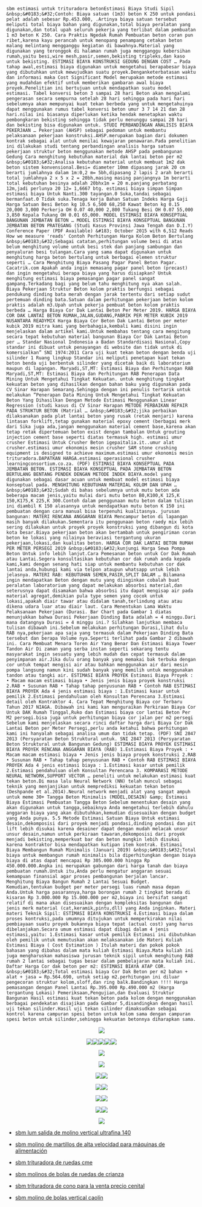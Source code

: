 
```
sbm estimasi untuk trituradora betonEstimasi Biaya Studi Sipil &nbsp;&#0183;&#32;Contoh: Biaya satuan (1m3) beton K 250 untuk pondasi pelat adalah sebesar Rp.453.000, .Artinya biaya satuan tersebut meliputi total biaya bahan yang digunakan,total biaya peralatan yang digunakan,dan total upah seluruh pekerja yang terlibat dalam pembuatan 1 m3 beton K 250. Cara Praktis Ngedak Rumah Pembuatan beton coran pun ribet,karena kayu perancah untuk menopang penampang cetakan beton malang melintang mengganggu kegiatan di bawahnya.Material yang digunakan yang teronggok di halaman rumah juga mengganggu kebersihan rumah,yaitu besi,wire mesh,pasir,semen,bekisting tripleks,dan kaso untuk bekisting. ESTIMASI BIAYA KONSTRUKSI GEDUNG DENGAN COST … Pada tahap awal,estimasi biaya digunakan untuk mengetahui berapabesar biaya yang dibutuhkan untuk mewujudkan suatu proyek.Denganketerbatasan waktu dan informasi maka Cost Significant Model merupakan metode estimasi yang mudahdan efektif untuk memberikan gambaran awal biaya proyek.Penelitian ini bertujuan untuk mendapatkan suatu model estimasi. Tabel konversi beton 3 sampai 28 hari Beton akan mengalami pengerasan secara sempurna setelah 28 hari sehingga pada hari hari sebelumnya akan mempunyai kuat tekan berbeda yang untuk mengetahuinya dapat menggunakan rumus tabel konversi beton umur 3 7 14 21 dan 28 hari.nilai ini biasanya diperlukan ketika hendak menetapkan waktu pembongkaran bekisting sehingga tidak perlu menunggu sampai 28 hari dan bekisting bisa digunakan untuk. STUDI PERBANDINGAN ANALISIS BIAYA PEKERJAAN … Pekerjaan (AHSP) sebagai pedoman untuk membantu pelaksanaan pekerjaan konstruksi.AHSP.merupakan bagian dari dokumen kontrak sebagai alat untuk menilai kewajaran penawaran.Pada penelitian ini dilakukan studi tentang perbandingan analisis harga satuan pekerjaan struktur beton menggunakan metode AHSP pada pembangunan Gedung Cara menghitung kebutuhan material dak lantai beton per m2 &nbsp;&#0183;&#32;Analisa kebutuhan material untuk membuat 1m2 dak beton sistem konvensional.Besi= diameter 10mm dipasang jarak 20 cm berarti jumlahnya dalam 1m:0,2 m= 5bh,dipasang 2 lapis 2 arah berarti total jumlahnya 2 x 5 x 2 = 20bh,masing masing panjangnya 1m berarti total kebutuhan besinya adalah 20bhx1m = 20 m.panjang perbatang 12m,jadi perlunya 20 12= 1,6667 btg. estimasi biaya simpan Simpan estimasi biaya Untuk Nanti.300 tayangan.0 Suka,tandai sebagai bermanfaat.0 Tidak suka.Tenaga kerja Bahan Satuan Indeks Harga Gaji Harga Satuan Besi Beton kg 10.5 6,500 68,250 Kawat Beton kg 0.15 20,000 3,000 Perkerja OH 0.07 40,000 2,800 Tukang Besi OH 0.07 55,000 3,850 Kepala Tukang OH 0.01 65,000. MODEL ESTIMASI BIAYA KONSEPTUAL BANGUNAN JEMBATAN BETON … MODEL ESTIMASI BIAYA KONSEPTUAL BANGUNAN JEMBATAN BETON PRATEGANG (Studi Kasus Provinsi Jawa Tengah dan D.I.Y) Conference Paper (PDF Available) &#183; October 2015 with 6,512 Reads How we measure 'reads' Contoh Perhitungan Harga Kolom Beton Bertulang &nbsp;&#0183;&#32;Sebagai catatan,perhitungan volume besi di atas belum menghitung volume untuk besi stek dan panjang sambungan dan penyaluran besi tulangan.Cara yang sama dapat digunakan untuk menghitung harga beton bertulang untuk berbagai elemen struktur seperti … Cara Menghitung Biaya Pasang Pagar Panel Beton Pagar. Cacatrik.com Apakah anda ingin memasang pagar panel beton (precast) dan ingin mengetahui berapa biaya yang harus disiapkan? Untuk menghitung estimasi biaya pemasangan pagar panel sangat gampang.Terkadang bagi yang belum tahu menghitung nya akan salah. Biaya Pekerjaan Struktur Beton kolom praktis berfungsi sebagai pendukung dinding bata merah dengan jarak tertentu dari setiap sudut pertemuan dinding bata.Satuan dalam perhitungan pekerjaan beton kolom praktis adalah m3.Upah untuk pekerja pembuat beton kolom praktis berbeda … Harga Biaya Cor Dak Lantai Beton Per Meter 2019. HARGA BIAYA COR DAK LANTAI BETON RUMAH,JALAN,GUDANG,PABRIK PER METER KUBIK 2019 NUSANTARA READYMIX Harga Biaya Cor Beton Dak Lantai Beton per meter kubik 2019 mitra kami yang berbahagia,kembali kami disini ingin menjelaskan dalam artikel kami.Untuk membahas tentang cara mengitung secara tepat kebutuhan material bangunan Biaya Cor Dak Lantai Beton per … Standar Nasional Indonesia a Badan Standardisasi Nasional,Copy standar ini dibuat untuk penayangan di website dan tidak untuk di komersialkan” SNI 1974:2011 Cara uji kuat tekan beton dengan benda uji silinder 1 Ruang lingkup Standar ini meliputi penetapan kuat tekan beton benda uji berbentuk silinder yang dicetak baik di laboratorium maupun di lapangan. Maryadi,ST,MT: Estimasi Biaya dan Perhitungan RAB Maryadi,ST,MT: Estimasi Biaya dan Perhitungan RAB Penerapan Data Mining Untuk Mengetahui Tingkat Kekuatan. untuk menghitung tingkat kekuatan beton yang dihasilkan dengan bahan baku yang digunakan pada CV Sinar Harapan Semarang.Sehingga dengan ini penulis tertarik untuk melakukan “Penerapan Data Mining Untuk Mengetahui Tingkat Kekuatan Beton Yang Dihasilkan Dengan Metode Estimasi Menggunakan Linear Regression (studi kasus di CV Sinar Harapan METODE PERBAIKAN REPAIR PADA STRUKTUR BETON (Matrial … &nbsp;&#0183;&#32;jika perbaikan dilaksanakan pada plat lantai beton yang rusak (retak menjari) karena lintasan forklift,tetap gunakan material epoxy cement (berbagai merk dari Sika juga ada,jangan menggunakan material cement base,karena akan tetap retak dipertemuan beton exist dengan tambalan Untuk grouting injection cement base seperti diatas termasuk high. estimasi umur crusher Estimasi Untuk Crusher Beton igepaitalia.it..umur alat crusher.estimasi umur ekonomis mesin crusher SAM stone crushing equipment is designed to achieve maximum.estimasi umur ekonomis mesin trituradora.DAPATKAN HARGA.estimasi operasional crusher learningconsortium.co.za. (PDF) ESTIMASI BIAYA KONSEPTUAL PADA JEMBATAN BETON. ESTIMASI BIAYA KONSEPTUAL PADA JEMBATAN BETON BERTULANG BENTANG PENDEK DENGAN METODE INDEK BIAYA.model yang digunakan sebagai dasar acuan untuk membuat model estimasi biaya konseptual pada. MENGHITUNG KEBUTUHAN MATERIAL KOLOM DAN UPAH … &nbsp;&#0183;&#32;Sudah di bahas sebelumnya untuk mutu beton ada beberapa macam jenis,yaitu mulai dari mutu beton B0,K100,K 125,K 150,K175,K 225,K 300.Contoh dalam penggunaan mutu beton dalam tulisan ini diambil K 150 alasannya untuk mendapatkan mutu beton K 150 ini pembuatan dengan cara manual bisa terpenuhi kualitasnya. jurusan bangunan: MATERI RENCANA ANGGARAN BIAYA Mencampur beton di lapangan masih banyak dilakukan.Sementara itu penggunaan beton raedy mix lebih sering dilakukan untuk proyek proyek konstruksi yang dibangun di kota kota besar.Biaya pekerjaan beton akan bertambah untuk pengiriman coran beton ke lokasi yang nilainya beraviasi tergantung ukuran pekerjaan,lokasi,dan kualitas beton. HARGA COR DAK LANTAI BETON RUMAH PER METER PERSEGI 2019 &nbsp;&#0183;&#32;kunjungi Harga Sewa Pompa Beton Untuk info lebih lanjut.Cara Pemesanan beton untuk Cor Dak Rumah atau Lantai.Segera konsultasikan kebutuhan cor dak rumah anda kepada kami,kami dengan senang hati siap untuk membantu kebutuhan cor dak lantai anda,hubungi kami via telpon ataupun whatsapp untuk lebih jelasnya. MATERI RAB: KEBUTUHAN SEMEN,PASIR,SPLIT DALAM … Bilamana ingin mendapatkan Beton dengan mutu yang diinginkan cobalah buat peralatan laboratorium yang dapat melakukan absorbsi material,dan seterusnya dapat disamakan bahwa absorbsi itu dapat mengisap air pada material agregat,demikian pula type semen yang cocok untuk lokasi,apakah diair tawar atau didalam tanah,terlindung atau atau dikena udara luar atau diair laut. Cara Menentukan Lama Waktu Pelaksanaan Pekerjaan (Durasi. Bar Chart pada Gambar 1 diatas menunjukkan bahwa Durasi Pekerjaan Dinding Bata adalah = 4 minggu.Dari mana datangnya Durasi = 4 minggu ini.? Silahkan lanjutkan membaca tulisan dibawah ini.Sebelum melakukan perhitungan Durasi,lihat dulu RAB nya,pekerjaan apa saja yang termasuk dalam Pekerjaan Dinding Bata tersebut dan berapa Volume nya.Seperti terlihat pada Gambar 2 dibawah ini. Cara Membuat Menara Toren Air Yang Benar Dan Estimasi Biaya Tower Tandon Air Di zaman yang serba instan seperti sekarang tentu masyarakat ingin sesuatu yang lebih mudah dan cepat termasuk dalam penyimpanan air.Jika dulu orang banyak yang memakai bak terbuka dengan cor untuk tempat mengisi air atau bahkan menggunakan air dari mesin pompa langsung namun kini sudah banyak yang memilih untuk menggunakan tandon atau tangki air. ESTIMASI BIAYA PROYEK Estimasi Biaya Proyek : • Macam macam estimasi biaya • Jenis jenis biaya proyek konstruksi 2.RAB • Susunan RAB • Tahap tahap penyusunan RAB • Contoh RAB ESTIMASI BIAYA PROYEK Ada 4 jenis estimasi biaya : 1.Estimasi kasar untuk pemilik 2.Estimasi pendahuluan oleh Konsultan Perencana 3.Estimasi detail oleh Kontraktor 4. Cara Tepat Menghitung Biaya cor Terbaru Tahun 2017 NIAGA. Dibawah ini kami kan menguraikan Perkiraan Biaya Cor Untuk DAK Rumah Tinggal,Ruko dan Estimasi biaya cor lantai Beton Per M2 persegi.bisa juga untuk perhitungan biaya cor jalan per m2 persegi Sebelum kami menjelaskan secara rinci daftar harga dari Biaya Cor Dak Lantai Beton per Meter Persegi,perlu anda ketahui bahwa perhitungan kami ini hanyalah sebagai analisa umum dan tidak tetap. (PDF) SNI 2847 2013 (Persyaratan Beton Struktural untuk. SNI 2847 2013 (Persyaratan Beton Struktural untuk Bangunan Gedung) ESTIMASI BIAYA PROYEK ESTIMASI BIAYA PROYEK RENCANA ANGGARAN BIAYA (RAB) 1.Estimasi Biaya Proyek : • Macam macam estimasi biaya • Jenis jenis biaya proyek konstruksi 2.RAB • Susunan RAB • Tahap tahap penyusunan RAB • Contoh RAB ESTIMASI BIAYA PROYEK Ada 4 jenis estimasi biaya : 1.Estimasi kasar untuk pemilik 2.Estimasi pendahuluan oleh Konsultan Perencana 3. KOMPARASI METODE NEURAL NETWORK,SUPPORT VECTOR … peneliti untuk melakukan estimasi kuat tekan beton.Di masa lalu Neural Network (NN) telah muncul sebagai teknik yang menjanjikan untuk memprediksi kekuatan tekan beton (Deshpande et al.2014).Neural network menjadi alat yang sangat ampuh untuk meme 30+ Tangga Beton Minimalis (MODEL,DESAIN) &amp; Estimasi Biaya Estimasi Pembuatan Tangga Beton Sebelum menentukan desain yang akan digunakan untuk tangga,sebaiknya Anda mengetahui terlebih dahulu anggaran biaya yang akan dibutuhkan,kemudian disesuaikan dengan budget yang Anda punya. 5.5 Metode Estimasi Satuan Biaya Untuk estimasi desain,dekomposisi dari proyek menjadi pondasi,dinding pondasi dan pit lift lebih disukai karena desainer dapat dengan mudah melacak unsur unsur desain,namun untuk perkiraan tawaran,dekomposisi dari proyek menjadi bekisting,memperkuat bar dan beton mungkin lebih disukai karena kontraktor bisa mendapatkan kutipan item kontrak. Estimasi Biaya Membangun Rumah Minimalis (Januari 2019) &nbsp;&#0183;&#32;Total biaya untuk membangun rumah minimalis bila diperhitungkan dengan biaya biaya di atas dapat mencapai Rp 305.000.000 hingga Rp 450.000.000.Angka ini merupakan gabungan dari harga tanah dan biaya pembuatan rumah.Untuk itu,Anda perlu mengatur anggaran sesuai kemampuan finansial agar proses pembangunan berjalan lancar. Menghitung Biaya Bangun Rumah 2 Lantai Sesuai Budget. Kemudian,tentukan budget per meter persegi luas rumah masa depan Anda.Untuk harga pasarannya,harga borongan rumah 2 tingkat berada di kisaran Rp 3.000.000 Rp 15.000.000 per m2,biaya ini bersifat sangat relatif di mana akan disesuaikan dengan kompleksitas bangunan dan jenis merk material (cat,keramik,pintu,dll) yang Anda inginkan. Materi materi Teknik Sipil: ESTIMASI BIAYA KONSTRUKSI 4.Estimasi biaya dalam proses kontruksi,pada umumnya ditujukan untuk memperkirakan nilai pembiayaan suatu proyek bukannya biaya tepat (actual cost) yang harus dibelanjakan.Secara umum estimasi dapat dibagi dalam 4 jenis estimasi,yaitu: 1.Estimasi kasar untuk pemilik Estimasi ini dibutuhkan oleh pemilik untuk memutuskan akan melaksanakan ide Materi Kuliah Estimasi Biaya ( Cost Estimation ) Itulah materi dan pokok pokok bahasan yang dibahas dalam mata kuliah Estimasi Biaya.Mata kuliah ini juga mengharuskan mahasiswa jurusan teknik sipil untuk menghitung RAB rumah 2 lantai sebagai tugas besar dalam pembelajaran mata kuliah ini. Daftar Harga Cor dak beton per m2: ESTIMASI BIAYA ATAP COR. &nbsp;&#0183;&#32;Total estimasi biaya Cor Dak Beton per m2 bahan + alat + jasa = Rp.564.690, untuk setiap m2.perhitungan ini diluar pengecoran struktur kolom,sloff,dan ring balk.Bandingkan !!!! Harga pemasangan dengan Panel Lantai Rp.395.000 Rp.490.000 m2 (Harga tergantung Lokasi) Pemeriksaan,Pengujian,dan Evaluasi Struktur Bangunan Hasil estimasi kuat tekan beton pada kolom dengan menggunakan berbagai pendekatan disajikan pada Gambar 5,disandingkan dengan hasil uji tekan silinder.Hasil uji tekan silinder dimaksudkan sebagai kontrol karena campuran spesi beton untuk kolom sama dengan campuran spesi beton untuk silinder,sehingga kekuatan betonnya diharapkan sama. 
```

<div align="center">

<a href="https://es-crusher.shibang-china.com/github&k=sbm+estimasi+untuk+trituradora+beton"><img src="https://static.shibang-china.com/es/crusher/logo.jpg"></a>

<a href="https://es-crusher.shibang-china.com/github&k=sbm+estimasi+untuk+trituradora+beton"><img src="https://static.shibang-china.com/es/crusher/index.jpg"></a><a href="https://es-crusher.shibang-china.com/material.htmlgithub&k=sbm+estimasi+untuk+trituradora+beton"><img src="https://static.shibang-china.com/es/crusher/material.jpg"></a><a href="https://es-crusher.shibang-china.com/application.htmlgithub&k=sbm+estimasi+untuk+trituradora+beton"><img src="https://static.shibang-china.com/es/crusher/application.jpg"></a><a href="https://es-crusher.shibang-china.com/aboutus.htmlgithub&k=sbm+estimasi+untuk+trituradora+beton"><img src="https://static.shibang-china.com/es/crusher/aboutus.jpg"></a><a href="https://es-crusher.shibang-china.com/contact.htmlgithub&k=sbm+estimasi+untuk+trituradora+beton"><img src="https://static.shibang-china.com/es/crusher/contact.jpg"></a>

<a href="https://es-crusher.shibang-china.com/github&k=sbm+estimasi+untuk+trituradora+beton"><img src="https://static.shibang-china.com/es/crusher/banner.jpg"></a>

<a href="https://swt.shibang-china.com/github&k=sbm+estimasi+untuk+trituradora+beton"><img src="https://static.shibang-china.com/es/crusher/text.jpg"></a>

<a href="https://swt.shibang-china.com/github&k=sbm+estimasi+untuk+trituradora+beton"><img src="https://static.shibang-china.com/es/crusher/chat.jpg"></a><a href="https://es-crusher.shibang-china.com/contact.htmlgithub&k=sbm+estimasi+untuk+trituradora+beton"><img src="https://static.shibang-china.com/es/crusher/message.jpg"></a>

<a href="https://es-crusher.shibang-china.com/products/pe.htmlgithub&k=sbm+estimasi+untuk+trituradora+beton"><img src="https://static.shibang-china.com/es/crusher/pe.jpg"></a><a href="https://es-crusher.shibang-china.com/products/pf.htmlgithub&k=sbm+estimasi+untuk+trituradora+beton"><img src="https://static.shibang-china.com/es/crusher/pf.jpg"></a>

<a href="https://es-crusher.shibang-china.com/products/hpt.htmlgithub&k=sbm+estimasi+untuk+trituradora+beton"><img src="https://static.shibang-china.com/es/crusher/hpt.jpg"></a><a href="https://es-crusher.shibang-china.com/products/vsi.htmlgithub&k=sbm+estimasi+untuk+trituradora+beton"><img src="https://static.shibang-china.com/es/crusher/vsi.jpg"></a>

<a href="https://es-crusher.shibang-china.com/products/klv.htmlgithub&k=sbm+estimasi+untuk+trituradora+beton"><img src="https://static.shibang-china.com/es/crusher/klv.jpg"></a><a href="https://es-crusher.shibang-china.com/products/portable.htmlgithub&k=sbm+estimasi+untuk+trituradora+beton"><img src="https://static.shibang-china.com/es/crusher/portable.jpg"></a>

<a href="https://swt.shibang-china.com/github&k=sbm+estimasi+untuk+trituradora+beton"><img src="https://static.shibang-china.com/es/crusher/case.jpg"></a>

</div>


* [sbm lum salida de molino vertical ultrafina 140](sbm%20lum%20salida%20de%20molino%20vertical%20ultrafina%20140.md)

* [sbm molino de martillos de alta velocidad para máquinas de alimentación](sbm%20molino%20de%20martillos%20de%20alta%20velocidad%20para%20m%C3%A1quinas%20de%20alimentaci%C3%B3n.md)

* [sbm trituradora de ruedas cme](sbm%20trituradora%20de%20ruedas%20cme.md)

* [sbm molinos de bolas de ruedas de crianza](sbm%20molinos%20de%20bolas%20de%20ruedas%20de%20crianza.md)

* [sbm trituradora de cono para la venta precio cenital](sbm%20trituradora%20de%20cono%20para%20la%20venta%20precio%20cenital.md)

* [sbm molino de bolas vertical caolín](sbm%20molino%20de%20bolas%20vertical%20caol%C3%ADn.md)